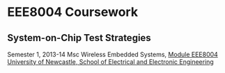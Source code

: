 EEE8004 Coursework
==================
System-on-Chip Test Strategies
------------------------------

Semester 1, 2013-14
Msc Wireless Embedded Systems, [Module EEE8004](http://www.ncl.ac.uk/postgraduate/modules/module/EEE8004/)
[University of Newcastle, School of Electrical and Electronic Engineering](http://www.ncl.ac.uk/eee/)
